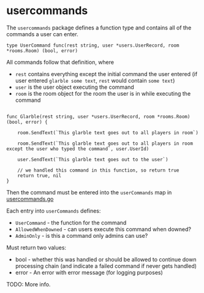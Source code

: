 # usercommands

The `usercommands` package defines a function type and contains all of the commands a user can enter.

```
type UserCommand func(rest string, user *users.UserRecord, room *rooms.Room) (bool, error)
```

All commands follow that definition, where
* `rest` contains everything except the initial command the user entered (if user entered `glarble some text`, `rest` would contain `some text`)
* `user` is the user object executing the command
* `room` is the room object for the room the user is in while executing the command

```

func Glarble(rest string, user *users.UserRecord, room *rooms.Room) (bool, error) {
    
    room.SendText(`This glarble text goes out to all players in room`)

    room.SendText(`This glarble text goes out to all players in room except the user who typed the command`, user.UserId)

    user.SendText(`This glarble text goes out to the user`)

    // we handled this command in this function, so return true
    return true, nil
}
```

Then the command must be entered into the `userCommands` map in [usercommands.go](/scripting/usercommands.go)

Each entry into `userCommands` defines:
* `UserCommand` - the function for the command
* `AllowedWhenDowned` - can users execute this command when downed?
* `AdminOnly` - is this a command only admins can use?

Must return two values:
* bool - whether this was handled or should be allowed to continue down processing chain (and indicate a failed command if never gets handled)
* error - An error with error message (for logging purposes)
  
TODO: More info.

